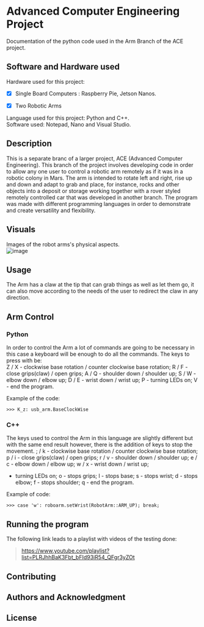 # Advanced Computer Engineering Project
Documentation of the python code used in the Arm Branch of the ACE project.

## Software and Hardware used
Hardware used for this project: 
 - [x] Single Board Computers : Raspberry Pie, Jetson Nanos.
 - [x] Two Robotic Arms


 Language used for this project: Python and C++.  
 Software used: Notepad, Nano and Visual Studio.
 
## Description
This is a separate branc of a larger project, ACE (Advanced Computer Engineering). This branch of the project involves developing code in order to allow any one user to control a robotic arm remotely as if it was in a robotic colony in Mars. The arm is intended to rotate left and right, rise up and down and adapt to grab and place, for instance, rocks and other objects into a deposit or storage working together with a rover styled remotely controlled car that was developed in another branch. 
The program was made with different programming languages in order to demonstrate and create versatility and flexibility. 

## Visuals
Images of the robot arms's physical aspects.  
![image](https://user-images.githubusercontent.com/75034234/112049476-972a4200-8b47-11eb-8432-dd973a52a212.png)

## Usage
The Arm has a claw at the tip that can grab things as well as let them go, it can also move according to the needs of the user to redirect the claw in any direction.  
  
## Arm Control
### Python

In order to control the Arm a lot of commands are going to be necessary in this case a keyboard will be enough to do all the commands. The keys to press with be:  
Z / X - clockwise base rotation / counter clockwise base rotation;
R / F - close grips(claw) / open grips;
A / Q - shoulder down / shoulder up;
S / W - elbow down / elbow up;
D / E - wrist down / wrist up;
P - turning LEDs on; 
V - end the program.

Example of the code:

    >>> K_z: usb_arm.BaseClockWise
        
### C++
The keys used to control the Arm in this language are slightly different but with the same end result however, there is the addition of keys to stop the movement. 
; / k - clockwise base rotation / counter clockwise base rotation;
p / i - close grips(claw) / open grips; 
r / v - shoulder down / shoulder up;
e / c - elbow down / elbow up;
w / x - wrist down / wrist up;
  - turning LEDs on; 
o - stops grips; l - stops base; s - stops wrist; d - stops elbow; f - stops shoulder;
q - end the program.

Example of code:

    >>> case 'w': roboarm.setWrist(RobotArm::ARM_UP); break;
## Running the program
The following link leads to a playlist with videos of the testing done:
> https://www.youtube.com/playlist?list=PLRJhhBaK3Fbt_bFId93iR54_QFgr3yZOt

## Contributing

## Authors and Acknowledgment

## License
